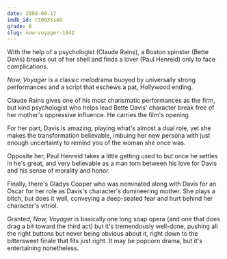 ```yaml
---
date: 2008-08-17
imdb_id: tt0035140
grade: B
slug: now-voyager-1942
---
```


With the help of a psychologist (Claude Rains), a Boston spinster (Bette Davis) breaks out of her shell and finds a lover (Paul Henreid) only to face complications.

_Now, Voyager_ is a classic melodrama buoyed by universally strong performances and a script that eschews a pat, Hollywood ending.

Claude Rains gives one of his most charismatic performances as the firm, but kind psychologist who helps lead Bette Davis' character break free of her mother's oppressive influence. He carries the film's opening.

For her part, Davis is amazing, playing what's almost a dual role, yet she makes the transformation believable, imbuing her new persona with just enough uncertainty to remind you of the woman she once was.

Opposite her, Paul Henreid takes a little getting used to but once he settles in he's great, and very believable as a man torn between his love for Davis and his sense of morality and honor.

Finally, there's Gladys Cooper who was nominated along with Davis for an Oscar for her role as Davis's character's domineering mother. She plays a bitch, but does it well, conveying a deep-seated fear and hurt behind her character's vitriol.

Granted, _Now, Voyager_ is basically one long soap opera (and one that does drag a bit toward the third act) but it's tremendously well-done, pushing all the right buttons but never being obvious about it, right down to the bittersweet finale that fits just right. It may be popcorn drama, but it's entertaining nonetheless.
